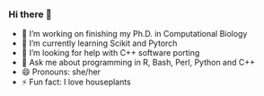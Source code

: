 ### Hi there 👋

- 🔭 I’m working on finishing my Ph.D. in Computational Biology
- 🌱 I’m currently learning Scikit and Pytorch
- 🤔 I’m looking for help with C++ software porting 
- 💬 Ask me about programming in R, Bash, Perl, Python and C++ 
- 😄 Pronouns: she/her
- ⚡ Fun fact: I love houseplants

